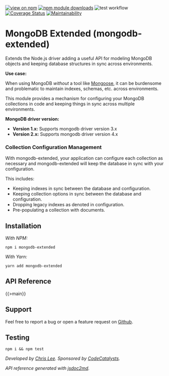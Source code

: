 <!--
DO NOT EDIT README.md DIRECTLY!

README.md is generated using the handlebars template at .readme.hbs.md (perhaps
this file).
-->
[![view on npm](http://img.shields.io/npm/v/mongodb-extended.svg)](https://www.npmjs.org/package/mongodb-extended)
[![npm module downloads](http://img.shields.io/npm/dt/mongodb-extended.svg)](https://www.npmjs.org/package/mongodb-extended)
![test workflow](https://github.com/speedytwenty/mongodb-extended/actions/workflows/test.yml/badge.svg?event=push)
[![Coverage Status](https://coveralls.io/repos/github/speedytwenty/mongodb-extended/badge.svg?branch=main)](https://coveralls.io/github/speedytwenty/mongodb-extended?branch=main)
[![Maintainability](https://codeclimate.com/github/speedytwenty/mongodb-extended/badges/gpa.svg)](https://codeclimate.com/github/speedytwenty/mongodb-extended/maintainability)

# MongoDB Extended (mongodb-extended)

Extends the Node.js driver adding a useful API for modeling MongoDB objects and
keeping database structures in sync across environments.

**Use case:**

When using MongoDB _without_ a tool like [Mongoose](https://mongoosejs.com/), it
can be burdensome and problematic to maintain indexes, schemas, etc. across
environments.

This module provides a mechanism for configuring your MongoDB collections in
code and keeping things in sync across multiple environments.

**MongoDB driver version:**

* **Version 1.x:** Supports mongodb driver version 3.x
* **Version 2.x:** Supports mongodb driver version 4.x

### Collection Configuration Management

With mongodb-extended, your application can configure each collection as necessary
and mongodb-extended will keep the database in sync with your configuration.

This includes:

* Keeping indexes in sync between the database and configuration.
* Keeping collection options in sync between the database and configuration.
* Dropping legacy indexes as denoted in configuration.
* Pre-populating a collection with documents.

## Installation

*With NPM:*

`npm i mongodb-extended`

*With Yarn:*

`yarn add mongodb-extended`

## API Reference 

{{>main}}

## Support

Feel free to report a bug or open a feature request on [Github](https://github.com/speedytwenty/mongodb-extended).

## Testing

`npm i && npm test`

_Developed by [Chris Lee](https://github.com/speedytwenty). Sponsored by [CodeCatalysts](https://github.com/codecatalysts)._

_API reference generated with [jsdoc2md](https://github.com/jsdoc2md/jsdoc-to-markdown)._
